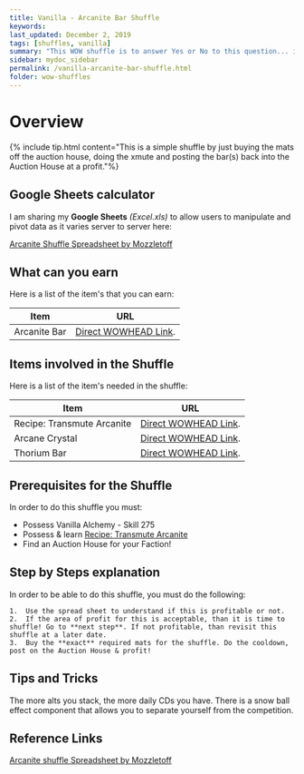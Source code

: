 ```yaml
---
title: Vanilla - Arcanite Bar Shuffle
keywords:
last_updated: December 2, 2019
tags: [shuffles, vanilla]
summary: "This WOW shuffle is to answer Yes or No to this question... is it worth buying the mats off the Auction House to make Arcanite Bars? If so, at what cost and what profit?"
sidebar: mydoc_sidebar
permalink: /vanilla-arcanite-bar-shuffle.html
folder: wow-shuffles
---
```


# Overview
{% include tip.html content="This is a simple shuffle by just buying the mats off the auction house, doing the xmute and posting the bar(s) back into the Auction House at a profit."%}

## Google Sheets calculator
I am sharing my **Google Sheets** _(Excel.xls)_ to allow users to manipulate and pivot data as it varies server to server here:

[Arcanite Shuffle Spreadsheet by Mozzletoff](https://docs.google.com/spreadsheets/d/1EX9yDrzNjS3ifxrR7VoW6P9kgmO_b62hBN5aroInymI/edit?usp=sharing)

## What can you earn

Here is a list of the item's that you can earn:

|Item|URL|
|-------|--------|
|Arcanite Bar|[Direct WOWHEAD Link](https://www.wowhead.com/item=12360/arcanite-bar).|

## Items involved in the Shuffle

Here is a list of the item's needed in the shuffle:

|Item|URL|
|-------|--------|
|Recipe: Transmute Arcanite|[Direct WOWHEAD Link](https://www.wowhead.com/item=12958/recipe-transmute-arcanite#sold-by).|
|Arcane Crystal|[Direct WOWHEAD Link](https://www.wowhead.com/item=12363/arcane-crystal).|
|Thorium Bar|[Direct WOWHEAD Link](https://www.wowhead.com/item=12359/thorium-bar).|

## Prerequisites for the Shuffle
In order to do this shuffle you must:

* Possess Vanilla Alchemy - Skill 275
* Possess & learn [Recipe: Transmute Arcanite](https://www.wowhead.com/item=12958/recipe-transmute-arcanite#sold-by)
* Find an Auction House for your Faction!

## Step by Steps explanation
In order to be able to do this shuffle, you must do the following:

```
1.  Use the spread sheet to understand if this is profitable or not.
2.  If the area of profit for this is acceptable, than it is time to shuffle! Go to **next step**. If not profitable, than revisit this shuffle at a later date.
3.  Buy the **exact** required mats for the shuffle. Do the cooldown, post on the Auction House & profit!
```

## Tips and Tricks
The more alts you stack, the more daily CDs you have. There is a snow ball effect component that allows you to separate yourself from the competition.

## Reference Links
[Arcanite shuffle Spreadsheet by Mozzletoff](https://docs.google.com/spreadsheets/d/1EX9yDrzNjS3ifxrR7VoW6P9kgmO_b62hBN5aroInymI/edit?usp=sharing)

